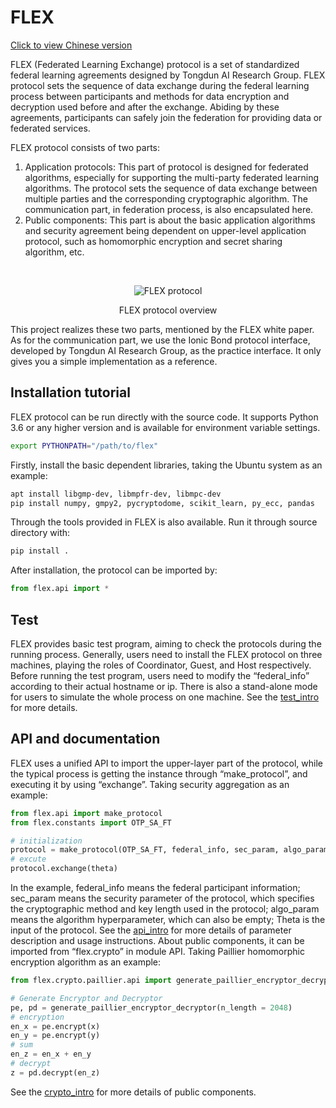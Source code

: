 # FLEX

[Click to view Chinese version](README_zh.md)

FLEX (Federated Learning Exchange) protocol is a set of standardized federal learning agreements designed by Tongdun AI Research Group. FLEX protocol sets the sequence of data exchange during the federal learning process between participants and methods for data encryption and decryption used before and after the exchange. Abiding by these agreements, participants can safely join the federation for providing data or federated services.

FLEX protocol consists of two parts:
1. Application protocols: This part of protocol is designed for federated algorithms, especially for supporting the multi-party federated learning algorithms. The protocol sets the sequence of data exchange between multiple parties and the corresponding cryptographic algorithm. The communication part, in federation process, is also  encapsulated here.
2. Public components: This part is about the basic application algorithms and security agreement being dependent on upper-level application protocol, such as homomorphic encryption and secret sharing algorithm, etc.

<div style="text-align: center;">
<br>

![FLEX protocol](doc/pic/FLEX-structure.png)

FLEX protocol overview
</div>

This project realizes these two parts, mentioned by the FLEX white paper. As for the communication part, we use the Ionic Bond protocol interface, developed by Tongdun AI Research Group, as the practice interface. It only gives you a simple implementation as a reference.

## Installation tutorial

FLEX protocol can be run directly with the source code. It supports Python 3.6 or any higher version and is available for environment variable settings.

```bash
export PYTHONPATH="/path/to/flex"
```

Firstly, install the basic dependent libraries, taking the Ubuntu system as an example:

```bash
apt install libgmp-dev, libmpfr-dev, libmpc-dev
pip install numpy, gmpy2, pycryptodome, scikit_learn, py_ecc, pandas
```

Through the tools provided in FLEX is also available. Run it through source directory with:

```bash
pip install .
```

After installation, the protocol can be imported by:

```python
from flex.api import *
```

## Test
FLEX provides basic test program, aiming to check the protocols during the running process. Generally, users need to install the FLEX protocol on three machines, playing the roles of Coordinator, Guest, and Host respectively. Before running the test program, users need to modify the “federal_info” according to their actual hostname or ip. There is also a stand-alone mode for users to simulate the whole process on one machine. See the [test_intro](doc/test_intro.md) for more details.


## API and documentation
FLEX uses a unified API to import the upper-layer part of the protocol, while the typical process is getting the instance through “make_protocol”, and executing it by using “exchange”. Taking security aggregation as an example:

```python
from flex.api import make_protocol
from flex.constants import OTP_SA_FT

# initialization
protocol = make_protocol(OTP_SA_FT, federal_info, sec_param, algo_param)
# excute
protocol.exchange(theta)
```

In the example, federal_info means the federal participant information; sec_param means the security parameter of the protocol, which specifies the cryptographic method and key length used in the protocol; algo_param means the algorithm hyperparameter, which can also be empty; Theta is the input of the protocol. See the [api_intro](doc/api_intro.md) for more details of parameter description and usage instructions.
About public components, it can be imported from “flex.crypto” in module API. Taking Paillier homomorphic encryption algorithm as an example:


```python
from flex.crypto.paillier.api import generate_paillier_encryptor_decryptor

# Generate Encryptor and Decryptor
pe, pd = generate_paillier_encryptor_decryptor(n_length = 2048)
# encryption
en_x = pe.encrypt(x)
en_y = pe.encrypt(y)
# sum
en_z = en_x + en_y
# decrypt
z = pd.decrypt(en_z)
```

See the [crypto_intro](doc/crypto_api_intro.md) for more details of public components.
